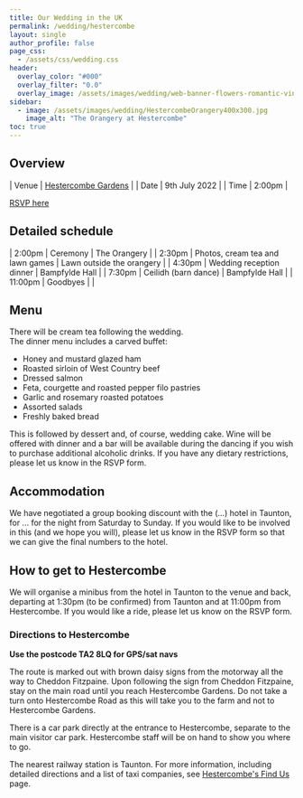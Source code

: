 ```yaml
---
title: Our Wedding in the UK
permalink: /wedding/hestercombe
layout: single
author_profile: false
page_css:
  - /assets/css/wedding.css
header:
  overlay_color: "#000"
  overlay_filter: "0.0"
  overlay_image: /assets/images/wedding/web-banner-flowers-romantic-vintage.jpg
sidebar:
  - image: /assets/images/wedding/HestercombeOrangery400x300.jpg
    image_alt: "The Orangery at Hestercombe"
toc: true
---
```


## Overview

| Venue | [Hestercombe Gardens](https://www.hestercombe.com/) |
| Date  | 9th July 2022                                       |
| Time  | 2:00pm                                              |

<a href="#" class="btn btn--primary btn--large">RSVP here</a>

## Detailed schedule

| 2:00pm  | Ceremony                         | The Orangery              |
| 2:30pm  | Photos, cream tea and lawn games | Lawn outside the orangery |
| 4:30pm  | Wedding reception dinner         | Bampfylde Hall            |
| 7:30pm  | Ceilidh (barn dance)             | Bampfylde Hall            |
| 11:00pm | Goodbyes                         |                           |

## Menu

There will be cream tea following the wedding.  
The dinner menu includes a carved buffet:

* Honey and mustard glazed ham
* Roasted sirloin of West Country beef
* Dressed salmon
* Feta, courgette and roasted pepper filo pastries 
* Garlic and rosemary roasted potatoes
* Assorted salads
* Freshly baked bread

This is followed by dessert and, of course, wedding cake. Wine will be offered with dinner and a bar will be available during the dancing if you wish to purchase additional alcoholic drinks. If you have any dietary restrictions, please let us know in the RSVP form.

## Accommodation

We have negotiated a group booking discount with the (...) hotel in Taunton, for ... for the night from Saturday to Sunday. If you would like to be involved in this (and we hope you will), please let us know in the RSVP form so that we can give the final numbers to the hotel.  

## How to get to Hestercombe

We will organise a minibus from the hotel in Taunton to the venue and back, departing at 1:30pm (to be confirmed) from Taunton and at 11:00pm from Hestercombe. If you would like a ride, please let us know on the RSVP form.

### Directions to Hestercombe

**Use the postcode TA2 8LQ for GPS/sat navs**

The route is marked out with brown daisy signs from the motorway all the way to Cheddon Fitzpaine.
Upon following the sign from Cheddon Fitzpaine, stay on the main road until you reach Hestercombe Gardens. Do not take a turn onto Hestercombe Road as this will take you to the farm and not to Hestercombe Gardens.

There is a car park directly at the entrance to Hestercombe, separate to the main visitor car park. Hestercombe staff will be on hand to show you where to go.

The nearest railway station is Taunton. For more information, including detailed directions and a list of taxi companies, see [Hestercombe's Find Us](https://www.hestercombe.com/your-visit/find-us) page.
